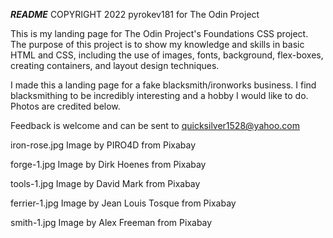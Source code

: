 ***README*** COPYRIGHT 2022 pyrokev181 for The Odin Project

This is my landing page for The Odin Project's Foundations CSS project. The purpose of this project
is to show my knowledge and skills in basic HTML and CSS, including the use of images,
fonts, background, flex-boxes, creating containers, and layout design techniques.

I made this a landing page for a fake blacksmith/ironworks business. I find blacksmithing to be
incredibly interesting and a hobby I would like to do. Photos are credited below.

Feedback is welcome and can be sent to quicksilver1528@yahoo.com


iron-rose.jpg Image by PIRO4D from Pixabay

forge-1.jpg Image by Dirk Hoenes from Pixabay 

tools-1.jpg Image by David Mark from Pixabay 

ferrier-1.jpg Image by Jean Louis Tosque from Pixabay 

smith-1.jpg Image by Alex Freeman from Pixabay
